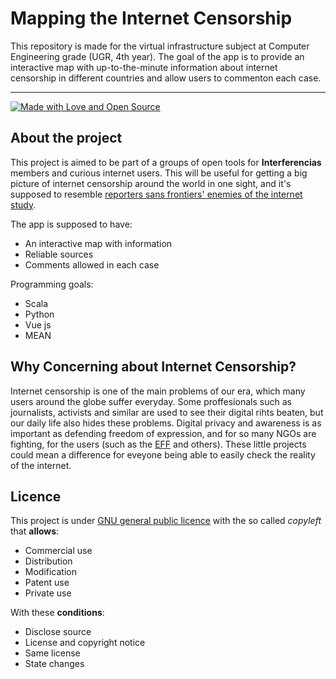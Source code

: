 # Mapping the Internet Censorship

This repository is made for the virtual infrastructure subject at Computer Engineering grade (UGR, 4th year). The goal of the app is to provide an interactive map with up-to-the-minute information about internet censorship in different countries and allow users to commenton each case. 
____
[![Made with Love and Open Source](https://badges.frapsoft.com/os/v2/open-source.png?v=103)](https://github.com/ellerbrock/open-source-badges/)

## About the project

This project is aimed to be part of a groups of open tools for **Interferencias** members and curious internet users. This will be useful for getting a big picture of internet censorship around the world in one sight, and it's supposed to resemble [reporters sans frontiers' enemies of the internet study](http://12mars.rsf.org/2014-en/). 

The app is supposed to have:

* An interactive map with information
* Reliable sources
* Comments allowed in each case

Programming goals:

* Scala
* Python
* Vue js
* MEAN

## Why Concerning about Internet Censorship?

Internet censorship is one of the main problems of our era, which many users around the globe suffer everyday. Some proffesionals such as journalists, activists and similar are used to see their digital rihts beaten, but our daily life also hides these problems. Digital privacy and awareness is as important as defending freedom of expression, and for so many NGOs are fighting, for the users (such as the [EFF](eff.org) and others). These little projects could mean a difference for eveyone being able to easily check the reality of the internet. 

## Licence 


This project is under [GNU general public licence](https://choosealicense.com/licenses/gpl-3.0/) with the so called _copyleft_ that **allows**:

* Commercial use
* Distribution
* Modification
* Patent use
* Private use

With these **conditions**:

 * Disclose source
 * License and copyright notice
 * Same license
 * State changes
